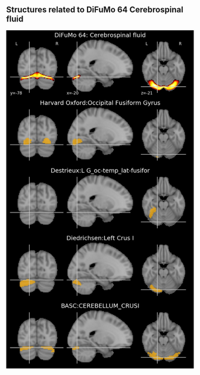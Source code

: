 


## Structures related to DiFuMo 64 Cerebrospinal fluid

![11](11.jpg "Structures related to DiFuMo 64 Cerebrospinal fluid")
